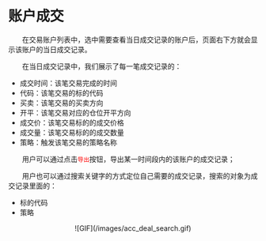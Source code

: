 # 账户成交

&emsp;&emsp;在交易账户列表中，选中需要查看当日成交记录的账户后，页面右下方就会显示该账户的当日成交记录。

&emsp;&emsp;在当日成交记录中，我们展示了每一笔成交记录的：

- 成交时间：该笔交易完成的时间
- 代码：该笔交易的标的代码
- 买卖：该笔交易的买卖方向
- 开平：该笔交易对应的仓位开平方向
- 成交价：该笔交易标的的成交价格
- 成交量：该笔交易标的的成交数量
- 策略：触发该笔交易的策略名称


&emsp;&emsp;用户可以通过点击<font color="red">```导出```</font>按钮，导出某一时间段内的该账户的成交记录；


&emsp;&emsp;用户也可以通过搜索关键字的方式定位自己需要的成交记录，搜索的对象为成交记录里面的：

- 标的代码
- 策略

<div align=center>![GIF](/images/acc_deal_search.gif)

